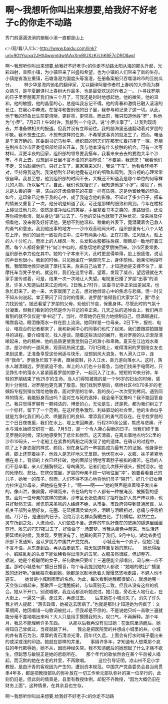 # 啊～我想听你叫出来想要,给我好不好老子c的你走不动路
秀门前潺潺流淌的蜿蜒小溪一直都是山上

👉/观/看/入/口👉http://www.baidu.com/link?url=9GtYscxq2JHtl4wpmtdwIAAxXmBlUXzKrLhK6E7cDRO&wd

啊～我想听你叫出来想要,给我好不好老子c的你走不动路太阳从海的那头升起，光彩四射，普照小镇，为小镇带来了兴盛和希望，也为小镇的人们带来了新的生存。小镇是省渔业重镇，石塘渔港为国度头等渔港，在册备案船只吞噬温岭市的豆剖瓜分。
　　林少华是海内驰名的翻译家，尤以翻译阿曼作者村上春树的大作而为群众熟习，是华夏翻译村上春树大作最多、也是最受欢送的作者之一。
/>寻找罗朋的日子里罗朋离开我们快三个月了，可我还是时时地想起他。他的微笑，他的温和，他的敏捷，他的晶莹的心，总是叫我忘记不得。他的青春和激情已融入滚滚的长江，在我心中奔流。在搜寻和告别他的日子里，我参与和记录了这一切。从此，他于我的印象比生前更清晰，更鲜亮，更崇高。而此前，我只知道他姓“罗”，称他为“小罗”。7月2日上午9时许，我接到一个电话，说“小罗出事了”，让我到现场去，并准备做相关的报道。但我并没有立即前往。我的脑海里迅速翻动着对罗朋的印象。我不想去江边，不想有这样的任务，不希望这事真的就发生了。然而，电话是千真万确的。区委副书记马秋平、组织部的同志们在那里忙着打捞了一宿。罗朋在荆州市沙市区委组织部给部长开车，我与他本没有什么接触的机会。可有一次写材料，深更半夜的回家，组织部的领导要我搭车，我看来来去去的要跑大半个沙市，不肯上去，没想到平日里不言不语的罗朋却说：“不要紧，我送您！”我看他们不走，又怕耽搁他们，只好上车了。离家百来米时，我说“下车”。他看看环境不对，坚持将我送到。我没想到年轻的他竟有这样的细致和周到。我自视的心理常常很自卑。我甚至想，他到组织部的时间不长，大概还不知道我是哪个单位的何等样儿的人物，所以客气了。自此，我们也就相识了，我知道他是“小罗”。碰见了，他总是友善的笑一笑，洁白的牙齿像菊花的花瓣一样有质感，这是他留给我的印象。如今，这印象已定格于我的心中，成了我追念他的影像。不知过了多少日子，搭车的情景又重复了一次。他分明是知道了我，可还是那样的细致和周到。今年在楼梯上碰见过他几次，依然是洁净灿烂的笑容，手里拿着书本之类的，走路很快，还没等你把他看清，就从身边“跳”过去了。与他的交往也就限于这种状况，没来得及仔细看他，没来得及好好读他，更想不到他温和、稚嫩的外表下，竟潜藏着舍己救人的勇气和意志。我到他出事的地方——沙市观音矶码头时，组织部里有七八个人站在上岸，他们的目光一致投向江中，江中有两条小船，正在打捞。江风很大，船上的人十分吃力。而岸上的人经风一吹，头发和衣服都往后摆，眼睛却一致地盯着江面，每个人都好象要“扑”向江中似的，都急切地希望罗朋快回来。沙市区委常委、组织部长李力也在其中。她的个子本来不大，此时更显得单薄，脸上很疲倦，说话的声音也很小。我到的时候，只见她坐在一辆摩托车上，身体前倾。她亲切地招呼我，我暗暗地惊异她骑了摩托车来。后来自己站累了，才知道她是支撑不住了，拿摩托车当凳子坐的。就这样，我们在这里守着，望着，发现了凝点，望远镜就在大家手里传递着，可是，结果一次一次地让人失望。电视里已播了罗朋“出事”的消息，许多人知道后赶来江边询问。2日晚上7时许，区委书记幸正荣出差回来，也急忙赶来了。她一来，大家就围了上去，想对她倾诉心中的焦虑与悲痛，但一时又不知从何说起。幸正荣问了问当时的情景，说罗朋“值得我们大家学习”，要“尽全力找到他”。她还看望了罗朋的父母，劝他们节哀，保重身体。尽管此时的气氛十分凝重，但我们看到的仍然是作为书记的幸正荣。几天之后的追悼会上，我们再次看到的就不仅仅是“幸书记”了。当时，尽管她仍在努力地控制自己，但满眼通红，嘴唇翕动，眼泪像雨水一样在脸上流淌。她同样是一位母亲。2日下午，报社、电台、电视台的记者都来了，我和新闻中心的同事们也忙了起来。我们要跟踪拍摄搜寻的进程，要介绍情况，找人座谈。随着这些活动的展开，我对罗朋的认识渐渐清晰起来，他的精神、他的品质更使我觉到自己的渺小和卑微。夏天在江边戏水乘凉，是沙市的一道风景，观音矶热闹尤盛。7月1日晚上，难得清闲的罗朋陪女友也来到这里，正准备享受这份闲适与快乐，没想到风大浪急，有人滑入江中，连呼“救命”。罗朋急忙取下手表，蹬掉皮鞋，扑入江水，奋力游向落水人。这时，落水人越漂越远，罗朋紧追不舍。岸上的人们也十分着急，当他们找来手电筒时，只见挣扎中的落水人紧紧箍着罗朋的脖子，一起沉入了江水。短短的10来分钟，年轻的罗朋结束了他25岁的生命。当人们得知被救的是一个56岁的妇女的时候，感到十分惋惜，对罗朋也更充满了敬意。我们找到罗朋后，塔桥社区4位70多岁的老姨妈专程到殡仪馆给他敬香。面对罗朋的壮举，我的良心一次次受到拷问。遇到同样的情况，我能挺身而出吗？面对生与死的选择，我会毫不犹豫吗？我不能回答自己。我只觉得罗朋有一颗纯洁的、博爱的心，无论是生，还是死，都为我们树立了一个标杆，留下了一个范例。在这样竞争激烈、利益驱动的社会里，他的生命似乎就是为净化我们的心灵、唤醒我们的良知、增添我们的勇气而存在。在寻找罗朋的三个日日夜夜里，我们在水上、堤上来回奔波，行程200余公里，焦虑与悲痛、汗水与泪水始终交织在一起。7月5日，是一个令人撕心裂肺的日子。当我们终于重见罗朋的时候，深刻地感受到了悲壮和惨烈。这天清晨，在离出事地点约5公里的沙市10码头，一个老船工在紧靠的两船之间发现了他的遗体。在确认的过程中，除了上下身衣服的样式、颜色，别在身后的一串钥匙成为最有力的证据。他身穿长裤，脚上还穿着袜子，他救人是怎样地义无反顾。他伏在水中，衣服、袜子紧紧地绷在身上，背部的上衣已经挂破，他的面部分明地写着脖子被掐的痛苦。在场的人们不忍卒看，亲人们捶胸顿足，号啕痛哭。记者们也几次移开镜头，擦拭泪水。他的死惨烈、悲壮。在殡仪馆里，罗朋的母亲不顾一切地往里“冲”，她要看看自己的儿子，她唯一的孩子。然而，人们不得不违心地将他们母子“隔开”。好几个妇女用力拉住这位母亲，把她按在凳子上。“啊——啊——”她的哭声是直着嗓子发出来的，像山洪，像霹雳，呼啸而来，令在场的每个人都有一种被淹没、被撕裂的感觉。面对一位母亲的这样的悲痛，沙市区长张依涛除了招呼医护人员严阵以待，也只好默然无语。闻讯前来吊唁的人络绎不绝，从市委、市政府领导到普通居民，从机关干部到亲朋好友，花圈、花篮摆满灵堂内外，泪眼与泪眼相对，悲痛与呼吸相随。7月7日，是送别的日子。沿路万余名群众胸戴白花，手持横幅，默然伫立。灵车所到之处，人流涌动，人们依依不舍。送葬的车队好像在的悲痛的隧道里缓缓穿行。难忘的7天7夜过去了，好像做了一场噩梦。当我从疲惫中醒来、当生活还要延续的时候，我发现，罗朋没有了，他真的离开了我们。9月中旬，湖北省委组织部下发通知，追认罗朋为中国共产党党员。
　　小城还有一个疯子，但她只是不言不语，从东走到西，再从西走到东，每天就这样重复她的旅程。　　她长得瘦小，脏脏乱乱的头发下能依稀看得出清秀的五官。衣服虽然很脏，但却整齐。　　据说，她是个极聪明的女子，任何歌曲只要听上三遍便能全部唱出，词与曲一点不差。那时小城总有广播日日播音，每个与我提到她的人都说：“她唱的歌比广播里放的还好听。”但我每次看到她，她都是沉默地低着头慢慢悠悠地走路，不避人也不避车。　　她曾是小城剧团里的名角。为此，每次看到她我都很留心，就想她哪一天会张口唱起来，那歌声一定清脆婉转，与仙音别无二致。但我从没有这样的机会。她从不开口，别说唱歌，我连话都没听她说过。她只是，旁若无人地行走，在大街上，一遍又一遍，走过来，再走过去。　　后来她在小城消失了。消失了许久我才听人提起：“落实政策，她被送去医病了。”也就是那时才知道她为何疯了：文革期间，她因唱错一句歌词被批斗。但我却是不信的，不是说她只听一首歌三遍就能分毫不差地唱出来吗？大人只是用手摸摸我的头，叹口气，不再解释。那个年月，我总不能理解许多东西。　　从那以后我再没有见过她：在医院里清醒后，她得知自己曾疯过，当夜就跳了井。　　我总是把医院里的井想成小城里的井。小城的井有青石为沿，厚厚的青石清凉光滑，因年代久远，上面会有打水时绳子磨出来的或深或浅的印迹。她就在那样的井里。　　事隔许多年，才知道有人想乘那个疯狂的年代欺辱她，她不从，因而神经失常。我不知清醒后的她想起了什么才痛不欲生，但聪慧与敏锐正是她的悲剧所在。　　那个年代的歌依然会在某个午后被人唱起，而沉默的她在古老的井里，不再歌唱。
　　这位引导证明，凉山州不足小学教授，是由汗青的客观因为产生的，遭到资本规范。中国共产党县委员会县当局贯串4年多，都是把教授部队的弥补放在一切工作单元部队弥补的第一位举行的，此刻仍旧是。但此刻的情景是，县里有教授体例，却配不齐教授，“因为大概仍旧在财务上面”。这种情景，在其余县也生存。

啊～我想听你叫出来想要,给我好不好老子c的你走不动路
